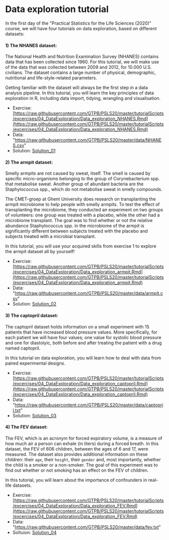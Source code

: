 # Data exploration tutorial

In the first day of the "Practical Statistics for the Life Sciences (2020)" course, we will have four tutorials on data exploration, based on different datasets:

#### 1) The NHANES dataset:

The National Health and Nutrition Examination Survey (NHANES) contains data that has been collected since 1960. 
For this tutorial, we will make use of the data that was collected  between 2009 and  2012, for 10.000 U.S. civilians. 
The dataset contains a large number of physical, demographic, nutritional and life-style-related parameters.

Getting familiar with the dataset will always be the first step in a data analysis pipeline.
In this tutorial, you will learn the key principles of data exploration in R, including data import, tidying, wrangling and visualisation. 

- Exercise: [https://raw.githubusercontent.com/GTPB/PSLS20/master/tutorialScripts/excercises/04_DataExploration/Data_exploration_NHANES.Rmd](https://raw.githubusercontent.com/GTPB/PSLS20/master/tutorialScripts/excercises/04_DataExploration/Data_exploration_NHANES.Rmd)
- Data: "https://raw.githubusercontent.com/GTPB/PSLS20/master/data/NHANES.csv"
- Solution: [Solution_01](https://raw.githubusercontent.com/GTPB/PSLS20/master/tutorialScripts/solutions/04_DataExploration/Data_exploration_NHANES.Rmd)

#### 2) The armpit dataset:

Smelly armpits are not caused by sweat, itself. The smell is caused by specific micro-organisms belonging to the group of
Corynebacterium spp. that metabolise sweat. Another group of abundant bacteria are the Staphylococcus spp.,
which do not metabolise sweat in smelly compounds.

The CMET-groep at Ghent University does research on transplanting the armpit microbiome to help people with smelly armpits.
To test the effect of transplanting the microbiome, they conducted an experiment on two groups of volunteers: one group was
treated with a placebo, while the other had a microbiome transplant. The goal was to find whether or not the relative abundance 
Staphylococcus spp.  in the microbiome of the armpit is significantly  different between subjects treated with the placebo 
and subjects treated with a microbial transplant.

In this tutorial, you will use your acquired skills from exercise 1 to explore the armpit dataset all by yourself!

- Exercise: [https://raw.githubusercontent.com/GTPB/PSLS20/master/tutorialScripts/excercises/04_DataExploration/Data_exploration_armpit.Rmd](https://raw.githubusercontent.com/GTPB/PSLS20/master/tutorialScripts/excercises/04_DataExploration/Data_exploration_armpit.Rmd)
- Data: "https://raw.githubusercontent.com/GTPB/PSLS20/master/data/armpit.csv"
- Solution: [Solution_02](https://raw.githubusercontent.com/GTPB/PSLS20/master/tutorialScripts/solutions/04_DataExploration/Data_exploration_armpit.Rmd)


#### 3) The captopril dataset:

The captopril dataset holds information on a small experiment with 15 patients that have increased blood pressure values. 
More specifically, for each patient we will have four values; one value for systolic blood pressure and one for diastolyic,
both before and after treating the patient with a drug named captopril.

In this tutorial on data exploration, you will learn how to deal with data from paired experimental designs.

- Exercise: [https://raw.githubusercontent.com/GTPB/PSLS20/master/tutorialScripts/excercises/04_DataExploration/Data_exploration_captopril.Rmd](https://raw.githubusercontent.com/GTPB/PSLS20/master/tutorialScripts/excercises/04_DataExploration/Data_exploration_captopril.Rmd)
- Data: "https://raw.githubusercontent.com/GTPB/PSLS20/master/data/captopril.txt"
- Solution: [Solution_03](https://raw.githubusercontent.com/GTPB/PSLS20/master/tutorialScripts/solutions/04_DataExploration/Data_exploration_captopril.Rmd)


#### 4) The FEV dataset:

The FEV, which is an acronym for forced expiratory volume, is a measure of how much air a person can exhale (in liters)  during  a forced breath. 
In this dataset, the FEV of 606 children, between the ages of 6 and 17, were measured. The dataset also provides additional information on 
these children: their `age`, their `height`, their `gender` and, most importantly, whether the child is a smoker or a non-smoker.
The goal of this experiment was to find out whether or not smoking has an effect on the FEV of children.

In this tutorial, you will learn about the importance of confounders in real-life datasets.


- Exercise: [https://raw.githubusercontent.com/GTPB/PSLS20/master/tutorialScripts/excercises/04_DataExploration/Data_exploration_FEV.Rmd](https://raw.githubusercontent.com/GTPB/PSLS20/master/tutorialScripts/excercises/04_DataExploration/Data_exploration_FEV.Rmd)
- Data: "https://raw.githubusercontent.com/GTPB/PSLS20/master/data/fev.txt"
- Soltuion: [Solution_04](./Data_exploration_FEV.html)




